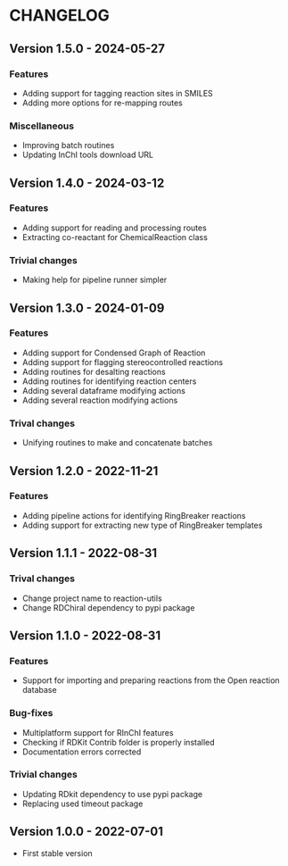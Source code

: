 # CHANGELOG

## Version 1.5.0 - 2024-05-27

### Features

- Adding support for tagging reaction sites in SMILES
- Adding more options for re-mapping routes

### Miscellaneous

- Improving batch routines
- Updating InChI tools download URL

## Version 1.4.0 - 2024-03-12

### Features

- Adding support for reading and processing routes
- Extracting co-reactant for ChemicalReaction class

### Trivial changes

- Making help for pipeline runner simpler

## Version 1.3.0 - 2024-01-09

### Features

- Adding support for Condensed Graph of Reaction
- Adding support for flagging stereocontrolled reactions
- Adding routines for desalting reactions
- Adding routines for identifying reaction centers
- Adding several dataframe modifying actions
- Adding several reaction modifying actions

### Trival changes

- Unifying routines to make and concatenate batches

## Version 1.2.0 - 2022-11-21

### Features

- Adding pipeline actions for identifying RingBreaker reactions
- Adding support for extracting new type of RingBreaker templates

## Version 1.1.1 - 2022-08-31

### Trival changes

- Change project name to reaction-utils
- Change RDChiral dependency to pypi package

## Version 1.1.0 - 2022-08-31

### Features

- Support for importing and preparing reactions from the Open reaction database

### Bug-fixes

- Multiplatform support for RInChI features
- Checking if RDKit Contrib folder is properly installed
- Documentation errors corrected

### Trivial changes

- Updating RDkit dependency to use pypi package
- Replacing used timeout package

## Version 1.0.0 - 2022-07-01

- First stable version
